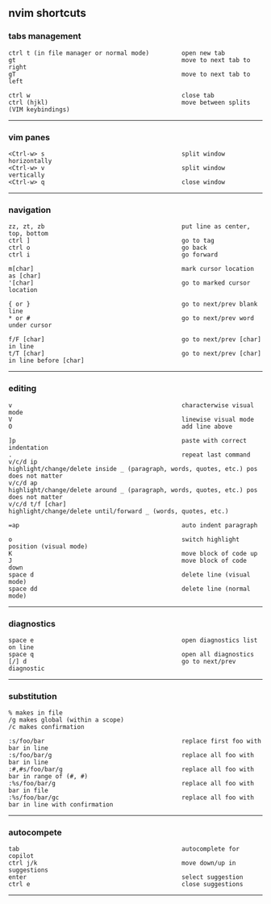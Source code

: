 ## nvim shortcuts
### tabs management
```
ctrl t (in file manager or normal mode)         open new tab
gt                                              move to next tab to right
gT                                              move to next tab to left

ctrl w                                          close tab
ctrl (hjkl)                                     move between splits (VIM keybindings)
```
----------------------------------------------------------------------------------------------------------------

### vim panes
```
<Ctrl-w> s                                      split window horizontally
<Ctrl-w> v                                      split window vertically
<Ctrl-w> q                                      close window
```
----------------------------------------------------------------------------------------------------------------

### navigation
```
zz, zt, zb                                      put line as center, top, bottom
ctrl ]                                          go to tag
ctrl o                                          go back
ctrl i                                          go forward

m[char]                                         mark cursor location as [char]
'[char]                                         go to marked cursor location

{ or }                                          go to next/prev blank line
* or #                                          go to next/prev word under cursor

f/F [char]                                      go to next/prev [char] in line
t/T [char]                                      go to next/prev [char] in line before [char]
```
----------------------------------------------------------------------------------------------------------------

### editing
```
v                                               characterwise visual mode
V                                               linewise visual mode
O                                               add line above

]p                                              paste with correct indentation
.                                               repeat last command
v/c/d ip                                        highlight/change/delete inside _ (paragraph, words, quotes, etc.) pos does not matter
v/c/d ap                                        highlight/change/delete around _ (paragraph, words, quotes, etc.) pos does not matter
v/c/d t/f [char]                                highlight/change/delete until/forward _ (words, quotes, etc.)

=ap                                             auto indent paragraph

o                                               switch highlight position (visual mode)
K                                               move block of code up
J                                               move block of code down
space d                                         delete line (visual mode)
space dd                                        delete line (normal mode)
```
----------------------------------------------------------------------------------------------------------------

### diagnostics
```
space e                                         open diagnostics list on line
space q                                         open all diagnostics
[/] d                                           go to next/prev diagnostic
```
----------------------------------------------------------------------------------------------------------------

### substitution
```
% makes in file
/g makes global (within a scope)
/c makes confirmation

:s/foo/bar                                      replace first foo with bar in line
:s/foo/bar/g                                    replace all foo with bar in line
:#,#s/foo/bar/g                                 replace all foo with bar in range of (#, #)
:%s/foo/bar/g                                   replace all foo with bar in file
:%s/foo/bar/gc                                  replace all foo with bar in line with confirmation
```
----------------------------------------------------------------------------------------------------------------

### autocompete
```
tab                                             autocomplete for copilot
ctrl j/k                                        move down/up in suggestions
enter                                           select suggestion
ctrl e                                          close suggestions
```
----------------------------------------------------------------------------------------------------------------
